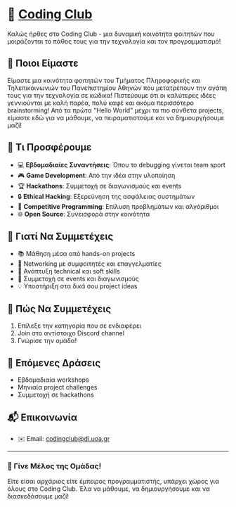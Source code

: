# 🚀 [Coding Club](https://universityofathens.github.io/CodingClub)

Καλώς ήρθες στο Coding Club - μια δυναμική κοινότητα φοιτητών που μοιράζονται το πάθος τους για την τεχνολογία και τον προγραμματισμό!

## 🎯 Ποιοι Είμαστε

Είμαστε μια κοινότητα φοιτητών του Τμήματος Πληροφορικής και Τηλεπικοινωνιών του Πανεπιστημίου Αθηνών που μετατρέπουν την αγάπη τους για την τεχνολογία σε κώδικα! Πιστεύουμε ότι οι καλύτερες ιδέες γεννιούνται με καλή παρέα, πολύ καφέ και ακόμα περισσότερο brainstorming! Από τα πρώτα "Hello World" μέχρι τα πιο σύνθετα projects, είμαστε εδώ για να μάθουμε, να πειραματιστούμε και να δημιουργήσουμε μαζί!

## 🌟 Τι Προσφέρουμε

- 💻 **Εβδομαδιαίες Συναντήσεις**: Όπου το debugging γίνεται team sport
- 🎮 **Game Development**: Από την ιδέα στην υλοποίηση
- 🏆 **Hackathons**: Συμμετοχή σε διαγωνισμούς και events
- 🔒 **Ethical Hacking**: Εξερεύνηση της ασφάλειας συστημάτων
- 🏃 **Competitive Programming**: Επίλυση προβλημάτων και αλγόριθμοι
- 🌐 **Open Source**: Συνεισφορά στην κοινότητα

## 🤝 Γιατί Να Συμμετέχεις

- 📚 Μάθηση μέσα από hands-on projects
- 👥 Networking με συμφοιτητές και επαγγελματίες
- 🎯 Ανάπτυξη technical και soft skills
- 🎉 Συμμετοχή σε events και διαγωνισμούς
- 💡 Υποστήριξη στα δικά σου project ideas

## 🔗 Πώς Να Συμμετέχεις

1. Επίλεξε την κατηγορία που σε ενδιαφέρει
2. Join στο αντίστοιχο Discord channel
3. Γνώρισε την ομάδα!

## 📅 Επόμενες Δράσεις

- Εβδομαδιαία workshops
- Μηνιαία project challenges
- Συμμετοχή σε hackathons

## 📬 Επικοινωνία

- ✉️ Email: codingclub@di.uoa.gr

---

### 💪 Γίνε Μέλος της Ομάδας!

Είτε είσαι αρχάριος είτε έμπειρος προγραμματιστής, υπάρχει χώρος για όλους στο Coding Club. Έλα να μάθουμε, να δημιουργήσουμε και να διασκεδάσουμε μαζί!


